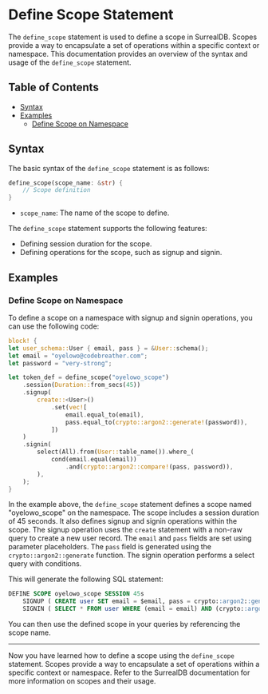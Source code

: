 # Define Scope Statement

The `define_scope` statement is used to define a scope in SurrealDB. Scopes provide a way to encapsulate a set of operations within a specific context or namespace. This documentation provides an overview of the syntax and usage of the `define_scope` statement.

## Table of Contents

- [Syntax](#syntax)
- [Examples](#examples)
  - [Define Scope on Namespace](#define-scope-on-namespace)

## Syntax

The basic syntax of the `define_scope` statement is as follows:

```rust
define_scope(scope_name: &str) {
    // Scope definition
}
```

- `scope_name`: The name of the scope to define.

The `define_scope` statement supports the following features:

- Defining session duration for the scope.
- Defining operations for the scope, such as signup and signin.

## Examples

### Define Scope on Namespace

To define a scope on a namespace with signup and signin operations, you can use the following code:

```rust
block! {
let user_schema::User { email, pass } = &User::schema();
let email = "oyelowo@codebreather.com";
let password = "very-strong";

let token_def = define_scope("oyelowo_scope")
    .session(Duration::from_secs(45))
    .signup(
        create::<User>()
            .set(vec![
                email.equal_to(email),
                pass.equal_to(crypto::argon2::generate!(password)),
            ])
    )
    .signin(
        select(All).from(User::table_name()).where_(
            cond(email.equal(email))
                .and(crypto::argon2::compare!(pass, password)),
        ),
    );
}
```

In the example above, the `define_scope` statement defines a scope named "oyelowo_scope" on the namespace. The scope includes a session duration of 45 seconds. It also defines signup and signin operations within the scope. The signup operation uses the `create` statement with a non-raw query to create a new user record. The `email` and `pass` fields are set using parameter placeholders. The `pass` field is generated using the `crypto::argon2::generate` function. The signin operation performs a select query with conditions.

This will generate the following SQL statement:

```sql
DEFINE SCOPE oyelowo_scope SESSION 45s
    SIGNUP ( CREATE user SET email = $email, pass = crypto::argon2::generate($password) )
    SIGNIN ( SELECT * FROM user WHERE (email = email) AND (crypto::argon2::compare(pass, $password)) );
```

You can then use the defined scope in your queries by referencing the scope name.

---

Now you have learned how to define a scope using the `define_scope` statement. Scopes provide a way to encapsulate a set of operations within a specific context or namespace. Refer to the SurrealDB documentation for more information on scopes and their usage.
